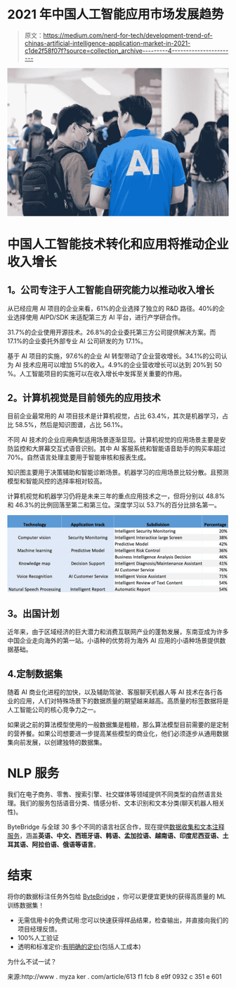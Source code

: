 # 2021 年中国人工智能应用市场发展趋势

> 原文：<https://medium.com/nerd-for-tech/development-trend-of-chinas-artificial-intelligence-application-market-in-2021-c1de2f58f07f?source=collection_archive---------4----------------------->

![](img/cea3633bd5f432b4679e10165fa93887.png)

# **中国人工智能技术转化和应用将推动企业收入增长**

## **1。公司专注于人工智能自研究能力以推动收入增长**

从已经应用 AI 项目的企业来看，61%的企业选择了独立的 R&D 路径。40%的企业选择使用 AIPD/SDK 来适配第三方 AI 平台，进行产学研合作。

31.7%的企业使用开源技术。26.8%的企业委托第三方公司提供解决方案。而 17.1%的企业委托外部专业 AI 公司研发的为 17.1%。

基于 AI 项目的实施，97.6%的企业 AI 转型带动了企业营收增长。34.1%的公司认为 AI 技术应用可以增加 5%的收入。4.9%的企业营收增长可以达到 20%到 50 %。人工智能项目的实施可以在收入增长中发挥至关重要的作用。

## **2。计算机视觉是目前领先的应用技术**

目前企业最常用的 AI 项目技术是计算机视觉，占比 63.4%，其次是机器学习，占比 58.5%，然后是知识图谱，占比 56.1%。

不同 AI 技术的企业应用典型适用场景逐渐显现。计算机视觉的应用场景主要是安防监控和大屏幕交互式语音识别。其中 AI 客服系统和智能语音助手的购买率超过 70%。自然语言处理主要用于智能审核和报表生成。

知识图主要用于决策辅助和智能诊断场景。机器学习的应用场景比较分散。且预测模型和智能风控的选择率相对较高。

计算机视觉和机器学习仍将是未来三年的重点应用技术之一，但将分别以 48.8%和 46.3%的比例回落至第二和第三位。深度学习以 53.7%的百分比排名第一。

![](img/f0c8772a0c280104860754537b5fa55a.png)

## **3。出国计划**

近年来，由于区域经济的巨大潜力和消费互联网产业的蓬勃发展，东南亚成为许多中国企业走向海外的第一站。小语种的优势将为海外 AI 应用的小语种场景提供数据基础。

## 4.定制数据集

随着 AI 商业化进程的加快，以及辅助驾驶、客服聊天机器人等 AI 技术在各行各业的应用，人们对特殊场景下的数据质量的期望越来越高。高质量的标签数据将是人工智能公司的核心竞争力之一。

如果说之前的算法模型使用的一般数据集是粗粮，那么算法模型目前需要的是定制的营养餐。如果公司想要进一步提高某些模型的商业化，他们必须逐步从通用数据集向前发展，以创建独特的数据集。

# NLP 服务

我们在电子商务、零售、搜索引擎、社交媒体等领域提供不同类型的自然语言处理。我们的服务包括语音分类、情感分析、文本识别和文本分类(聊天机器人相关性)。

ByteBridge 与全球 30 多个不同的语言社区合作，现在提供[数据收集和文本注释服务](https://tinyurl.com/4636f6yc)，涵盖**英语、中文、西班牙语、韩语、孟加拉语、越南语、印度尼西亚语、土耳其语、阿拉伯语、俄语等语言**。

# 结束

将你的数据标注任务外包给 [ByteBridge](https://tinyurl.com/4636f6yc) ，你可以更便宜更快的获得高质量的 ML 训练数据集！

*   无需信用卡的免费试用:您可以快速获得样品结果，检查输出，并直接向我们的项目经理反馈。
*   100%人工验证
*   透明和标准定价:[有明确的定价](https://www.bytebridge.io/#/?module=price)(包括人工成本)

为什么不试一试？

来源:http://www . myza ker . com/article/613 f1 fcb 8 e9f 0932 c 351 e 601